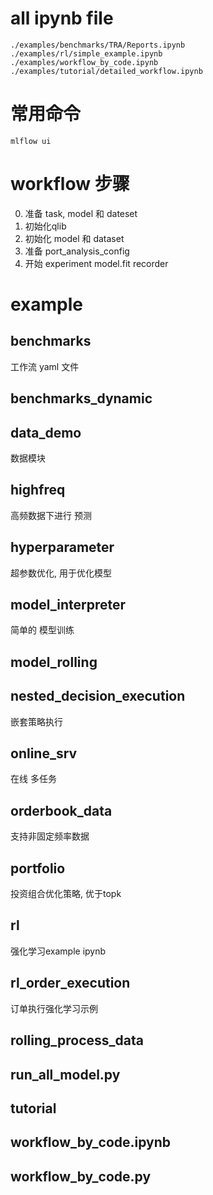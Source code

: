 # all ipynb file
```
./examples/benchmarks/TRA/Reports.ipynb
./examples/rl/simple_example.ipynb
./examples/workflow_by_code.ipynb
./examples/tutorial/detailed_workflow.ipynb

```


# 常用命令
```
mlflow ui
```


# workflow 步骤
0. 准备 task,  model 和 dateset
1. 初始化qlib
2. 初始化 model 和 dataset
3. 准备 port_analysis_config
4. 开始 experiment
    model.fit
    recorder



# example

## benchmarks
工作流 yaml 文件
## benchmarks_dynamic


## data_demo
数据模块

## highfreq
高频数据下进行 预测

## hyperparameter
超参数优化, 用于优化模型

## model_interpreter
简单的 模型训练

## model_rolling


## nested_decision_execution

嵌套策略执行

## online_srv

在线 多任务

## orderbook_data
支持非固定频率数据


## portfolio

投资组合优化策略, 优于topk

## rl

强化学习example ipynb

## rl_order_execution
订单执行强化学习示例


## rolling_process_data
## run_all_model.py
## tutorial
## workflow_by_code.ipynb
## workflow_by_code.py
